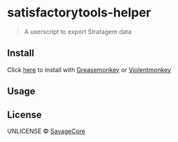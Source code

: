 # satisfactorytools-helper

> A userscript to export Stratagem data

## Install

Click [here](https://github.com/SavageCore/satisfactorytools-helper/releases/latest/download/satisfactorytools-helper.user.js) to install with [Greasemonkey](https://www.greasespot.net/) or [Violentmonkey](https://violentmonkey.github.io/)

## Usage


## License

UNLICENSE © [SavageCore](https://savagecore.eu)
